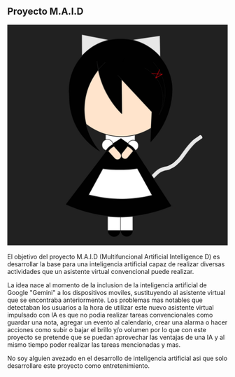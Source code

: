 ## Proyecto M.A.I.D
![Logo de OpenAI](MAID.png)

El objetivo del proyecto M.A.I.D (Multifuncional Artificial Intelligence D) es desarrollar la base para una inteligencia artificial capaz de realizar diversas actividades que un asistente virtual convencional puede realizar.

La idea nace al momento de la inclusion de la inteligencia artificial de Google "Gemini" a los dispositivos moviles, sustituyendo al asistente virtual que se encontraba anteriormente. Los problemas mas notables que detectaban los usuarios a la hora de utilizar este nuevo asistente virtual impulsado con IA es que no podia realizar tareas convencionales como guardar una nota, agregar un evento al calendario, crear una alarma o hacer acciones como subir o bajar el brillo y/o volumen por lo que con este proyecto se pretende que se puedan aprovechar las ventajas de una IA y al mismo tiempo poder realizar las tareas mencionadas y mas.

No soy alguien avezado en el desarrollo de inteligencia artificial asi que solo desarrollare este proyecto como entretenimiento.

